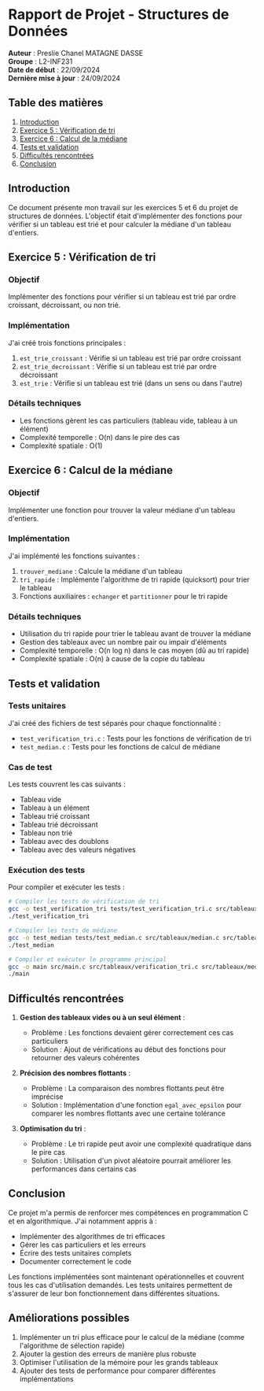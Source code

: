 # Rapport de Projet - Structures de Données

**Auteur** : Preslie Chanel MATAGNE DASSE  
**Groupe** : L2-INF231  
**Date de début** : 22/09/2024  
**Dernière mise à jour** : 24/09/2024

## Table des matières
1. [Introduction](#introduction)
2. [Exercice 5 : Vérification de tri](#exercice-5-vérification-de-tri)
3. [Exercice 6 : Calcul de la médiane](#exercice-6-calcul-de-la-médiane)
4. [Tests et validation](#tests-et-validation)
5. [Difficultés rencontrées](#difficultés-rencontrées)
6. [Conclusion](#conclusion)

## Introduction
Ce document présente mon travail sur les exercices 5 et 6 du projet de structures de données. L'objectif était d'implémenter des fonctions pour vérifier si un tableau est trié et pour calculer la médiane d'un tableau d'entiers.

## Exercice 5 : Vérification de tri

### Objectif
Implémenter des fonctions pour vérifier si un tableau est trié par ordre croissant, décroissant, ou non trié.

### Implémentation
J'ai créé trois fonctions principales :
1. `est_trie_croissant` : Vérifie si un tableau est trié par ordre croissant
2. `est_trie_decroissant` : Vérifie si un tableau est trié par ordre décroissant
3. `est_trie` : Vérifie si un tableau est trié (dans un sens ou dans l'autre)

### Détails techniques
- Les fonctions gèrent les cas particuliers (tableau vide, tableau à un élément)
- Complexité temporelle : O(n) dans le pire des cas
- Complexité spatiale : O(1)

## Exercice 6 : Calcul de la médiane

### Objectif
Implémenter une fonction pour trouver la valeur médiane d'un tableau d'entiers.

### Implémentation
J'ai implémenté les fonctions suivantes :
1. `trouver_mediane` : Calcule la médiane d'un tableau
2. `tri_rapide` : Implémente l'algorithme de tri rapide (quicksort) pour trier le tableau
3. Fonctions auxiliaires : `echanger` et `partitionner` pour le tri rapide

### Détails techniques
- Utilisation du tri rapide pour trier le tableau avant de trouver la médiane
- Gestion des tableaux avec un nombre pair ou impair d'éléments
- Complexité temporelle : O(n log n) dans le cas moyen (dû au tri rapide)
- Complexité spatiale : O(n) à cause de la copie du tableau

## Tests et validation

### Tests unitaires
J'ai créé des fichiers de test séparés pour chaque fonctionnalité :
- `test_verification_tri.c` : Tests pour les fonctions de vérification de tri
- `test_median.c` : Tests pour les fonctions de calcul de médiane

### Cas de test
Les tests couvrent les cas suivants :
- Tableau vide
- Tableau à un élément
- Tableau trié croissant
- Tableau trié décroissant
- Tableau non trié
- Tableau avec des doublons
- Tableau avec des valeurs négatives

### Exécution des tests
Pour compiler et exécuter les tests :

```bash
# Compiler les tests de vérification de tri
gcc -o test_verification_tri tests/test_verification_tri.c src/tableaux/verification_tri.c -I src/tableaux/
./test_verification_tri

# Compiler les tests de médiane
gcc -o test_median tests/test_median.c src/tableaux/median.c src/tableaux/verification_tri.c -I src/tableaux/
./test_median

# Compiler et exécuter le programme principal
gcc -o main src/main.c src/tableaux/verification_tri.c src/tableaux/median.c -I src/tableaux/
./main
```

## Difficultés rencontrées

1. **Gestion des tableaux vides ou à un seul élément** :
   - Problème : Les fonctions devaient gérer correctement ces cas particuliers
   - Solution : Ajout de vérifications au début des fonctions pour retourner des valeurs cohérentes

2. **Précision des nombres flottants** :
   - Problème : La comparaison des nombres flottants peut être imprécise
   - Solution : Implémentation d'une fonction `egal_avec_epsilon` pour comparer les nombres flottants avec une certaine tolérance

3. **Optimisation du tri** :
   - Problème : Le tri rapide peut avoir une complexité quadratique dans le pire cas
   - Solution : Utilisation d'un pivot aléatoire pourrait améliorer les performances dans certains cas

## Conclusion

Ce projet m'a permis de renforcer mes compétences en programmation C et en algorithmique. J'ai notamment appris à :
- Implémenter des algorithmes de tri efficaces
- Gérer les cas particuliers et les erreurs
- Écrire des tests unitaires complets
- Documenter correctement le code

Les fonctions implémentées sont maintenant opérationnelles et couvrent tous les cas d'utilisation demandés. Les tests unitaires permettent de s'assurer de leur bon fonctionnement dans différentes situations.

## Améliorations possibles

1. Implémenter un tri plus efficace pour le calcul de la médiane (comme l'algorithme de sélection rapide)
2. Ajouter la gestion des erreurs de manière plus robuste
3. Optimiser l'utilisation de la mémoire pour les grands tableaux
4. Ajouter des tests de performance pour comparer différentes implémentations
